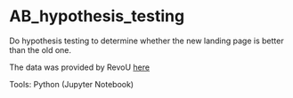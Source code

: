 # AB_hypothesis_testing
Do hypothesis testing to determine whether the new landing page is better than the old one.

The data was provided by RevoU [here](https://docs.google.com/spreadsheets/d/1XZ6SjnbAs_bHGdznm8sUEYqmPbNlrMabIueGvpmxi2E/edit#gid=842283717)

Tools: Python (Jupyter Notebook)
